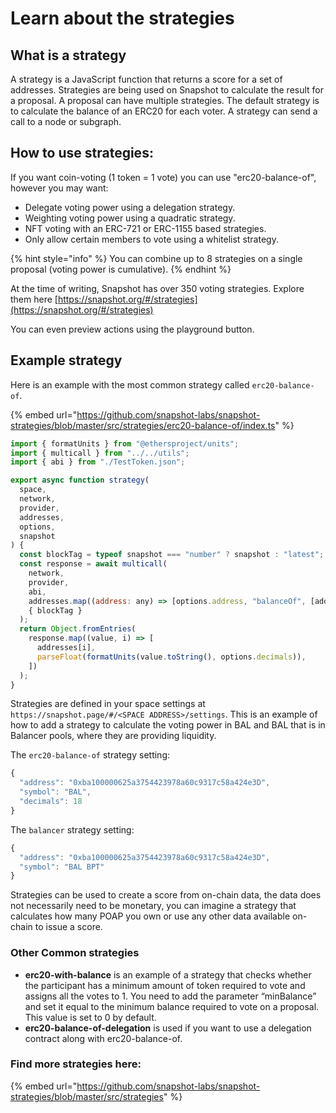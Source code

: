 # Learn about the strategies

## What is a strategy

A strategy is a JavaScript function that returns a score for a set of addresses. Strategies are being used on Snapshot to calculate the result for a proposal. A proposal can have multiple strategies. The default strategy is to calculate the balance of an ERC20 for each voter. A strategy can send a call to a node or subgraph.

## How to use strategies:

If you want coin-voting (1 token = 1 vote) you can use "erc20-balance-of", however you may want:

* Delegate voting power using a delegation strategy.
* Weighting voting power using a quadratic strategy.
* NFT voting with an ERC-721 or ERC-1155 based strategies.
* Only allow certain members to vote using a whitelist strategy.

{% hint style="info" %}
You can combine up to 8 strategies on a single proposal (voting power is cumulative).
{% endhint %}

At the time of writing, Snapshot has over 350 voting strategies. Explore them here [https://snapshot.org/#/strategies](https://snapshot.org/#/strategies)

You can even preview actions using the playground button.

## Example strategy

Here is an example with the most common strategy called `erc20-balance-of`.

{% embed url="https://github.com/snapshot-labs/snapshot-strategies/blob/master/src/strategies/erc20-balance-of/index.ts" %}

```javascript
import { formatUnits } from "@ethersproject/units";
import { multicall } from "../../utils";
import { abi } from "./TestToken.json";

export async function strategy(
  space,
  network,
  provider,
  addresses,
  options,
  snapshot
) {
  const blockTag = typeof snapshot === "number" ? snapshot : "latest";
  const response = await multicall(
    network,
    provider,
    abi,
    addresses.map((address: any) => [options.address, "balanceOf", [address]]),
    { blockTag }
  );
  return Object.fromEntries(
    response.map((value, i) => [
      addresses[i],
      parseFloat(formatUnits(value.toString(), options.decimals)),
    ])
  );
}
```

Strategies are defined in your space settings at `https://snapshot.page/#/<SPACE ADDRESS>/settings`. This is an example of how to add a strategy to calculate the voting power in BAL and BAL that is in Balancer pools, where they are providing liquidity.

The `erc20-balance-of` strategy setting:

```javascript
{
  "address": "0xba100000625a3754423978a60c9317c58a424e3D",
  "symbol": "BAL",
  "decimals": 18
}
```

The `balancer` strategy setting:

```javascript
{
  "address": "0xba100000625a3754423978a60c9317c58a424e3D",
  "symbol": "BAL BPT"
}
```

Strategies can be used to create a score from on-chain data, the data does not necessarily need to be monetary, you can imagine a strategy that calculates how many POAP you own or use any other data available on-chain to issue a score.

### **Other Common strategies**

* **erc20-with-balance** is an example of a strategy that checks whether the participant has a minimum amount of token required to vote and assigns all the votes to 1. You need to add the parameter “minBalance” and set it equal to the minimum balance required to vote on a proposal. This value is set to 0 by default.
* **erc20-balance-of-delegation** is used if you want to use a delegation contract along with erc20-balance-of.

### Find more strategies here: <a href="#find-more-strategies-here" id="find-more-strategies-here"></a>

{% embed url="https://github.com/snapshot-labs/snapshot-strategies/blob/master/src/strategies" %}
